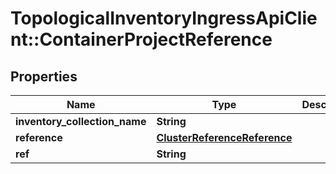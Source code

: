 # TopologicalInventoryIngressApiClient::ContainerProjectReference

## Properties
Name | Type | Description | Notes
------------ | ------------- | ------------- | -------------
**inventory_collection_name** | **String** |  | 
**reference** | [**ClusterReferenceReference**](ClusterReferenceReference.md) |  | 
**ref** | **String** |  | 


